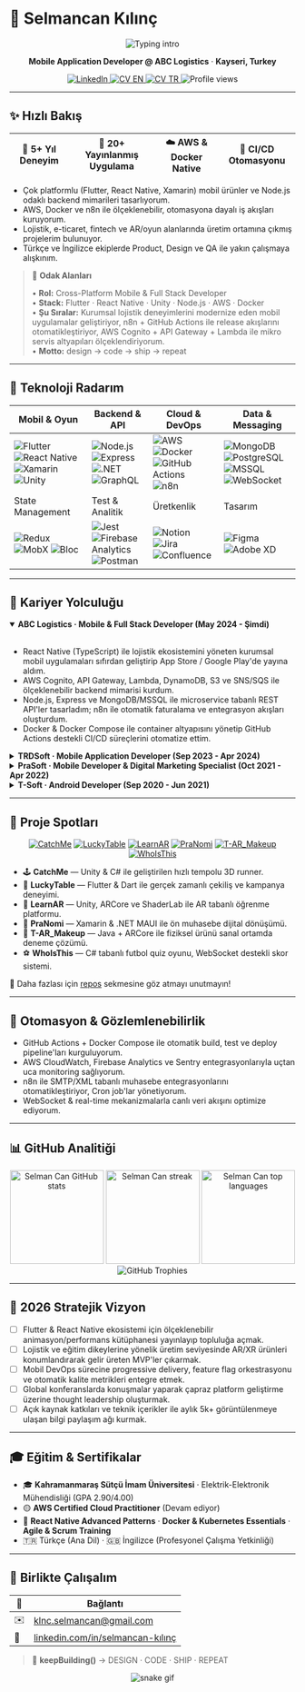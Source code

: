 # 💫 Selmancan Kılınç

<div align="center">
  <img src="https://readme-typing-svg.demolab.com?font=Poppins&weight=600&size=28&pause=1200&color=31E1F7&center=true&vCenter=true&width=620&lines=Cross-Platform+Mobile+%26+Full+Stack+Developer;Flutter+%7C+React+Native+%7C+Unity+%7C+Node.js;Cloud-Native+%26+Automation+Enthusiast" alt="Typing intro" />
  <p><strong>Mobile Application Developer @ ABC Logistics</strong> · <strong>Kayseri, Turkey</strong></p>
  <a href="https://www.linkedin.com/in/selmancan-k%C4%B1l%C4%B1n%C3%A7" target="_blank">
    <img src="https://img.shields.io/badge/LinkedIn-0A66C2?style=for-the-badge&logo=linkedin&logoColor=white" alt="LinkedIn" />
  </a>
  <a href="https://github.com/selmancanklnc/selmancanklnc/blob/main/Selmancan%20Kilinc%20-%20EN%20-%20CV.pdf" target="_blank">
    <img src="https://img.shields.io/badge/Download%20CV%20(EN)-111111?style=for-the-badge&logo=readme&logoColor=white" alt="CV EN" />
  </a>
  <a href="https://github.com/selmancanklnc/selmancanklnc/blob/main/Selmancan%20K%C4%B1l%C4%B1n%C3%A7%20-%20TR%20-%20CV.pdf" target="_blank">
    <img src="https://img.shields.io/badge/CV%20(T%C3%BCrk%C3%A7e)-FF6F61?style=for-the-badge&logo=files&logoColor=white" alt="CV TR" />
  </a>
  <img src="https://komarev.com/ghpvc/?username=selmancanklnc&style=for-the-badge&color=31E1F7" alt="Profile views" />
</div>

---

## ✨ Hızlı Bakış

<div align="center">

| 🚀 5+ Yıl Deneyim | 📱 20+ Yayınlanmış Uygulama | ☁️ AWS & Docker Native | 🔄 CI/CD Otomasyonu |
| --- | --- | --- | --- |

</div>

- Çok platformlu (Flutter, React Native, Xamarin) mobil ürünler ve Node.js odaklı backend mimarileri tasarlıyorum.
- AWS, Docker ve n8n ile ölçeklenebilir, otomasyona dayalı iş akışları kuruyorum.
- Lojistik, e-ticaret, fintech ve AR/oyun alanlarında üretim ortamına çıkmış projelerim bulunuyor.
- Türkçe ve İngilizce ekiplerde Product, Design ve QA ile yakın çalışmaya alışkınım.

> 🧠 **Odak Alanları**
>
> • **Rol:** Cross-Platform Mobile & Full Stack Developer  
> • **Stack:** Flutter · React Native · Unity · Node.js · AWS · Docker  
> • **Şu Sıralar:** Kurumsal lojistik deneyimlerini modernize eden mobil uygulamalar geliştiriyor, n8n + GitHub Actions ile release akışlarını otomatikleştiriyor, AWS Cognito + API Gateway + Lambda ile mikro servis altyapıları ölçeklendiriyorum.  
> • **Motto:** design → code → ship → repeat

---

## 🧰 Teknoloji Radarım

<div align="center">

| Mobil & Oyun | Backend & API | Cloud & DevOps | Data & Messaging |
| --- | --- | --- | --- |
| ![Flutter](https://img.shields.io/badge/Flutter-02569B?style=for-the-badge&logo=flutter&logoColor=white) ![React Native](https://img.shields.io/badge/React%20Native-20232A?style=for-the-badge&logo=react&logoColor=61DAFB) ![Xamarin](https://img.shields.io/badge/Xamarin-3498DB?style=for-the-badge&logo=xamarin&logoColor=white) ![Unity](https://img.shields.io/badge/Unity-100000?style=for-the-badge&logo=unity&logoColor=white) | ![Node.js](https://img.shields.io/badge/Node.js-339933?style=for-the-badge&logo=nodedotjs&logoColor=white) ![Express](https://img.shields.io/badge/Express-000000?style=for-the-badge&logo=express&logoColor=white) ![.NET](https://img.shields.io/badge/.NET-512BD4?style=for-the-badge&logo=dotnet&logoColor=white) ![GraphQL](https://img.shields.io/badge/GraphQL-E10098?style=for-the-badge&logo=graphql&logoColor=white) | ![AWS](https://img.shields.io/badge/AWS-232F3E?style=for-the-badge&logo=amazonaws&logoColor=white) ![Docker](https://img.shields.io/badge/Docker-2496ED?style=for-the-badge&logo=docker&logoColor=white) ![GitHub Actions](https://img.shields.io/badge/GitHub%20Actions-2088FF?style=for-the-badge&logo=githubactions&logoColor=white) ![n8n](https://img.shields.io/badge/n8n-F47A24?style=for-the-badge&logo=n8n&logoColor=white) | ![MongoDB](https://img.shields.io/badge/MongoDB-47A248?style=for-the-badge&logo=mongodb&logoColor=white) ![PostgreSQL](https://img.shields.io/badge/PostgreSQL-4169E1?style=for-the-badge&logo=postgresql&logoColor=white) ![MSSQL](https://img.shields.io/badge/MSSQL-CC2927?style=for-the-badge&logo=microsoftsqlserver&logoColor=white) ![WebSocket](https://img.shields.io/badge/WebSocket-010101?style=for-the-badge&logo=socket.io&logoColor=white) |
| State Management | Test & Analitik | Üretkenlik | Tasarım |
| ![Redux](https://img.shields.io/badge/Redux-764ABC?style=for-the-badge&logo=redux&logoColor=white) ![MobX](https://img.shields.io/badge/MobX-FF9955?style=for-the-badge&logo=mobx&logoColor=white) ![Bloc](https://img.shields.io/badge/Bloc-02569B?style=for-the-badge&logo=flutter&logoColor=white) | ![Jest](https://img.shields.io/badge/Jest-C21325?style=for-the-badge&logo=jest&logoColor=white) ![Firebase Analytics](https://img.shields.io/badge/Firebase%20Analytics-FF6F00?style=for-the-badge&logo=firebase&logoColor=white) ![Postman](https://img.shields.io/badge/Postman-FF6C37?style=for-the-badge&logo=postman&logoColor=white) | ![Notion](https://img.shields.io/badge/Notion-000000?style=for-the-badge&logo=notion&logoColor=white) ![Jira](https://img.shields.io/badge/Jira-0052CC?style=for-the-badge&logo=jira&logoColor=white) ![Confluence](https://img.shields.io/badge/Confluence-172B4D?style=for-the-badge&logo=confluence&logoColor=white) | ![Figma](https://img.shields.io/badge/Figma-F24E1E?style=for-the-badge&logo=figma&logoColor=white) ![Adobe XD](https://img.shields.io/badge/Adobe%20XD-470137?style=for-the-badge&logo=adobexd&logoColor=white) |

</div>

---

## 🧭 Kariyer Yolculuğu

<details open>
  <summary><strong>ABC Logistics · Mobile & Full Stack Developer (May 2024 - Şimdi)</strong></summary>
  <br/>
  <ul>
    <li>React Native (TypeScript) ile lojistik ekosistemini yöneten kurumsal mobil uygulamaları sıfırdan geliştirip App Store / Google Play'de yayına aldım.</li>
    <li>AWS Cognito, API Gateway, Lambda, DynamoDB, S3 ve SNS/SQS ile ölçeklenebilir backend mimarisi kurdum.</li>
    <li>Node.js, Express ve MongoDB/MSSQL ile microservice tabanlı REST API'ler tasarladım; n8n ile otomatik faturalama ve entegrasyon akışları oluşturdum.</li>
    <li>Docker & Docker Compose ile container altyapısını yönetip GitHub Actions destekli CI/CD süreçlerini otomatize ettim.</li>
  </ul>
</details>

<details>
  <summary><strong>TRDSoft · Mobile Application Developer (Sep 2023 - Apr 2024)</strong></summary>
  <br/>
  <ul>
    <li>Flutter & Dart ile B2B e-ticaret platformu (<em>Yenitoptancı</em>) ve kampanya uygulaması (<em>OPP</em>) geliştirdim.</li>
    <li>Unity3D ve C# ile 3 mobil oyun prototipi oluşturdum; AR tabanlı <em>LearnAR</em> uygulamasını mağazalara taşıdım.</li>
    <li>Provider/Bloc ve temiz mimari prensipleriyle sürdürülebilir kod tabanı sağladım.</li>
  </ul>
</details>

<details>
  <summary><strong>PraSoft · Mobile Developer & Digital Marketing Specialist (Oct 2021 - Apr 2022)</strong></summary>
  <br/>
  <ul>
    <li>Xamarin & .NET MAUI kullanarak <em>PraNomi</em> ön muhasebe uygulamasını geliştirdim.</li>
    <li>Uygulama mağazası yayın süreçlerini yönettim, ASO ve dijital pazarlama stratejileriyle görünürlüğü artırdım.</li>
  </ul>
</details>

<details>
  <summary><strong>T-Soft · Android Developer (Sep 2020 - Jun 2021)</strong></summary>
  <br/>
  <ul>
    <li>Java & Android Studio ile Arzum markası için "Ürünü Evde Dene" AR özelliğini geliştirdim.</li>
    <li>ARCore SDK entegrasyonları ve 3D model optimizasyonlarıyla performansı artırdım.</li>
  </ul>
</details>

---

## 🚀 Proje Spotları

<div align="center">

[![CatchMe](https://github-readme-stats.vercel.app/api/pin/?username=selmancanklnc&repo=CatchMe&theme=radical)](https://github.com/selmancanklnc/CatchMe)
[![LuckyTable](https://github-readme-stats.vercel.app/api/pin/?username=selmancanklnc&repo=LuckyTable&theme=radical)](https://github.com/selmancanklnc/LuckyTable)
[![LearnAR](https://github-readme-stats.vercel.app/api/pin/?username=selmancanklnc&repo=LearnAR&theme=radical)](https://github.com/selmancanklnc/LearnAR)
[![PraNomi](https://github-readme-stats.vercel.app/api/pin/?username=selmancanklnc&repo=PraNomi&theme=radical)](https://github.com/selmancanklnc/PraNomi)
[![T-AR_Makeup](https://github-readme-stats.vercel.app/api/pin/?username=selmancanklnc&repo=T-AR_Makeup&theme=radical)](https://github.com/selmancanklnc/T-AR_Makeup)
[![WhoIsThis](https://github-readme-stats.vercel.app/api/pin/?username=selmancanklnc&repo=WhoIsThis&theme=radical)](https://github.com/selmancanklnc/WhoIsThis)

</div>

- 🕹️ **CatchMe** — Unity & C# ile geliştirilen hızlı tempolu 3D runner.
- 🎯 **LuckyTable** — Flutter & Dart ile gerçek zamanlı çekiliş ve kampanya deneyimi.
- 🧠 **LearnAR** — Unity, ARCore ve ShaderLab ile AR tabanlı öğrenme platformu.
- 🧾 **PraNomi** — Xamarin & .NET MAUI ile ön muhasebe dijital dönüşümü.
- 💄 **T-AR_Makeup** — Java + ARCore ile fiziksel ürünü sanal ortamda deneme çözümü.
- ⚽ **WhoIsThis** — C# tabanlı futbol quiz oyunu, WebSocket destekli skor sistemi.

📌 Daha fazlası için [repos](https://github.com/selmancanklnc?tab=repositories) sekmesine göz atmayı unutmayın!

---

## 🧪 Otomasyon & Gözlemlenebilirlik

- GitHub Actions + Docker Compose ile otomatik build, test ve deploy pipeline'ları kurguluyorum.
- AWS CloudWatch, Firebase Analytics ve Sentry entegrasyonlarıyla uçtan uca monitoring sağlıyorum.
- n8n ile SMTP/XML tabanlı muhasebe entegrasyonlarını otomatikleştiriyor, Cron job'lar yönetiyorum.
- WebSocket & real-time mekanizmalarla canlı veri akışını optimize ediyorum.

---

## 📊 GitHub Analitiği

<div align="center">
  <img height="165" src="https://github-readme-stats.vercel.app/api?username=selmancanklnc&show_icons=true&theme=radical&hide_border=true&count_private=true" alt="Selman Can GitHub stats" />
  <img height="165" src="https://streak-stats.demolab.com/?user=selmancanklnc&theme=radical&hide_border=true" alt="Selman Can streak" />
  <img height="165" src="https://github-readme-stats.vercel.app/api/top-langs/?username=selmancanklnc&layout=compact&theme=radical&hide_border=true" alt="Selman Can top languages" />
</div>

<div align="center">
  <img src="https://github-profile-trophy.vercel.app/?username=selmancanklnc&theme=radical&column=4&margin-w=15&margin-h=15&no-frame=true" alt="GitHub Trophies" />
</div>

---

## 🎯 2026 Stratejik Vizyon

- [ ] Flutter & React Native ekosistemi için ölçeklenebilir animasyon/performans kütüphanesi yayınlayıp topluluğa açmak.
- [ ] Lojistik ve eğitim dikeylerine yönelik üretim seviyesinde AR/XR ürünleri konumlandırarak gelir üreten MVP'ler çıkarmak.
- [ ] Mobil DevOps sürecine progressive delivery, feature flag orkestrasyonu ve otomatik kalite metrikleri entegre etmek.
- [ ] Global konferanslarda konuşmalar yaparak çapraz platform geliştirme üzerine thought leadership oluşturmak.
- [ ] Açık kaynak katkıları ve teknik içerikler ile aylık 5k+ görüntülenmeye ulaşan bilgi paylaşım ağı kurmak.

---

## 🎓 Eğitim & Sertifikalar

- 🎓 **Kahramanmaraş Sütçü İmam Üniversitesi** · Elektrik-Elektronik Mühendisliği (GPA 2.90/4.00)
- 🟡 **AWS Certified Cloud Practitioner** (Devam ediyor)
- 📘 **React Native Advanced Patterns** · **Docker & Kubernetes Essentials** · **Agile & Scrum Training**
- 🇹🇷 Türkçe (Ana Dil) · 🇬🇧 İngilizce (Profesyonel Çalışma Yetkinliği)

---

## 🤝 Birlikte Çalışalım

<div align="center">

| 🚀 | Bağlantı |
| --- | --- |
| ✉️ | klnc.selmancan@gmail.com |
| 💼 | [linkedin.com/in/selmancan-kılınç](https://www.linkedin.com/in/selmancan-k%C4%B1l%C4%B1n%C3%A7) |

</div>

> 🚀 **keepBuilding()** → DESIGN · CODE · SHIP · REPEAT

<div align="center">
  <img src="https://github.com/selmancanklnc/selmancanklnc/blob/output/github-contribution-grid-snake.svg" alt="snake gif" />
</div>
